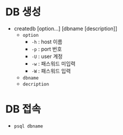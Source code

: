 # DB 생성
* createdb [option...] [dbname [description]]
    * `option`
        * `-h` : host 이름
        * `-p` : port 번호
        * `-U` : user 계정
        * `-w` : 패스워드 미입력
        * `-W` : 패스워드 입력
    * `dbname`
    * `decription`

# DB 접속
* `psql dbname`

